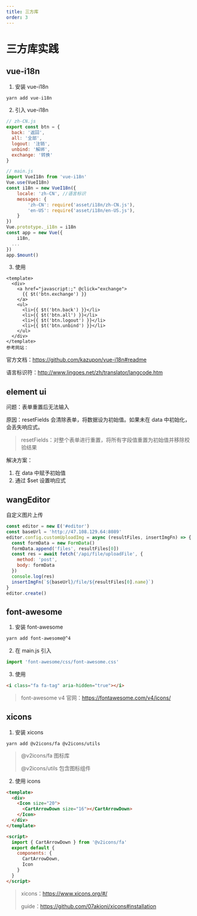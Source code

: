```yaml
---
title: 三方库
order: 3
---
```


# 三方库实践

## vue-i18n

1. 安装 vue-i18n

```javascript
yarn add vue-i18n
```

2. 引入 vue-i18n

```javascript
// zh-CN.js
export const btn = {
  back: '返回',
  all: '全部',
  logout: '注销',
  unbind: '解绑',
  exchange: '转换'
}
```

```javascript
// main.js
import VueI18n from 'vue-i18n'
Vue.use(VueI18n)
const i18n = new VueI18n({
	locale: 'zh-CN', //语言标识
	messages: {
		'zh-CN': require('asset/i18n/zh-CN.js'),
		'en-US': require('asset/i18n/en-US.js'),
	}
})
Vue.prototype._i18n = i18n
const app = new Vue({
	i18n,
  ...
})
app.$mount()
```

3. 使用

```vue
<template>
  <div>
    <a href="javascript:;" @click="exchange">
      {{ $t('btn.exchange') }}
    </a>
    <ul>
      <li>{{ $t('btn.back') }}</li>
      <li>{{ $t('btn.all') }}</li>
      <li>{{ $t('btn.logout') }}</li>
      <li>{{ $t('btn.unbind') }}</li>
    </ul>
  </div>
</template>
参考网站：
```

官方文档：https://github.com/kazupon/vue-i18n#readme

语言标识符：http://www.lingoes.net/zh/translator/langcode.htm

## element ui

问题：表单重置后无法输入

原因：resetFields 会清除表单，将数据设为初始值。如果未在 data 中初始化，会丢失响应式。

> resetFields：对整个表单进行重置，将所有字段值重置为初始值并移除校验结果

解决方案：

1. 在 data 中赋予初始值
2. 通过 $set 设置响应式

## wangEditor

自定义图片上传

```javascript
const editor = new E('#editor')
const baseUrl = 'http://47.108.129.64:8089'
editor.config.customUploadImg = async (resultFiles, insertImgFn) => {
  const formData = new FormData()
  formData.append('files', resultFiles[0])
  const res = await fetch('/api/file/uploadFile', {
    method: 'post',
    body: formData
  })
  console.log(res)
  insertImgFn(`${baseUrl}/file/${resultFiles[0].name}`)
}
editor.create()
```

## font-awesome

1. 安装 font-awesome

```bash
yarn add font-awesome@^4
```

2. 在 main.js 引入

```js
import 'font-awesome/css/font-awesome.css'
```

3. 使用

```html
<i class="fa fa-tag" aria-hidden="true"></i>
```

> font-awesome v4 官网：https://fontawesome.com/v4/icons/

## xicons

1. 安装 xicons

```
yarn add @v2icons/fa @v2icons/utils
```

> @v2icons/fa 图标库
>
> @v2icons/utils 包含图标组件

2. 使用 icons

```html
<template>
  <div>
    <Icon size="20">
      <CartArrowDown size="16"></CartArrowDown>
    </Icon>
  </div>
</template>

<script>
  import { CartArrowDown } from '@v2icons/fa'
  export default {
    components: {
      CartArrowDown,
      Icon
    }
  }
</script>
```

> xicons：https://www.xicons.org/#/
>
> guide：https://github.com/07akioni/xicons#installation
